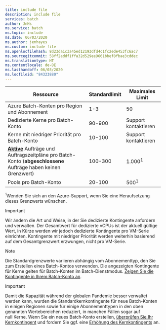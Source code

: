 ```yaml
---
title: include file
description: include file
services: batch
author: JnHs
ms.service: batch
ms.topic: include
ms.date: 06/03/2020
ms.author: jenhayes
ms.custom: include file
ms.openlocfilehash: 8d23da1c3a45ed12193dfd4c1fc2ede453fc6ac7
ms.sourcegitcommit: 58ff2addf1ffa32d529ee9661bbef8fbae3cddec
ms.translationtype: HT
ms.contentlocale: de-DE
ms.lasthandoff: 06/03/2020
ms.locfileid: "84323880"
---
```

| **Ressource** | **Standardlimit** | **Maximales Limit** |
| --- | --- | --- |
| Azure Batch-Konten pro Region und Abonnement | 1-3 |50 |
| Dedizierte Kerne pro Batch-Konto | 90-900 | Support kontaktieren |
| Kerne mit niedriger Priorität pro Batch-Konto | 10-100 | Support kontaktieren |
| **[Aktive](https://docs.microsoft.com/rest/api/batchservice/job/get#jobstate)** Aufträge und Auftragszeitpläne pro Batch-Konto (**abgeschlossene** Aufträge haben keinen Grenzwert) | 100-300 | 1\.000<sup>1</sup> |
| Pools pro Batch-Konto | 20-100 | 500<sup>1</sup> |

<sup>1</sup>Wenden Sie sich an den Azure-Support, wenn Sie eine Heraufsetzung dieses Grenzwerts wünschen.

> [!IMPORTANT]
> Wir ändern die Art und Weise, in der Sie dedizierte Kontingente anfordern und verwalten.  Der Gesamtwert für dedizierte vCPUs ist der aktuell gültige Wert, in Kürze werden wir jedoch dedizierte Kontingente pro VM-Serie einrichten. Kontingente mit niedriger Priorität werden weiterhin basierend auf dem Gesamtgrenzwert erzwungen, nicht pro VM-Serie.

> [!NOTE]
> Die Standardgrenzwerte variieren abhängig vom Abonnementtyp, den Sie zum Erstellen eines Batch-Kontos verwenden. Die angezeigten Kontingente für Kerne gelten für Batch-Konten im Batch-Dienstmodus. [Zeigen Sie die Kontingente in Ihrem Batch-Konto an](../articles/batch/batch-quota-limit.md#view-batch-quotas).

> [!IMPORTANT]
> Damit die Kapazität während der globalen Pandemie besser verwaltet werden kann, wurden die Standardkernkontingente für neue Batch-Konten in einigen Regionen sowie für einige Abonnementtypen in den oben genannten Wertebereichen reduziert, in manchen Fällen sogar auf null Kerne. Wenn Sie ein neues Batch-Konto erstellen, [überprüfen Sie Ihr Kernkontingent](../articles/batch/batch-quota-limit.md#view-batch-quotas) und fordern Sie ggf. eine [Erhöhung des Kernkontingents](../articles/batch/batch-quota-limit.md#increase-a-quota) an. 
